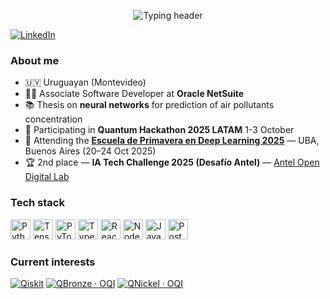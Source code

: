 <p align="center">
  <picture>
    <source media="(prefers-color-scheme: dark)" srcset="https://readme-typing-svg.demolab.com?font=Poppins&size=28&pause=1200&center=true&vCenter=true&width=700&color=F5E6CC&lines=Hey!+I'm+Josefina+%F0%9F%91%8B;Software+Engineer+%7C+Data%2FML;React+%C2%B7+TypeScript+%C2%B7+Python+%C2%B7+TensorFlow+%C2%B7+PyTorch">
    <source media="(prefers-color-scheme: light)" srcset="https://readme-typing-svg.demolab.com?font=Poppins&size=28&pause=1200&center=true&vCenter=true&width=700&color=4A3F35&lines=Hey!+I'm+Josefina+%F0%9F%91%8B;Software+Engineer+%7C+Data%2FML;React+%C2%B7+TypeScript+%C2%B7+Python+%C2%B7+TensorFlow+%C2%B7+PyTorch">
    <img src="https://readme-typing-svg.demolab.com?font=Poppins&size=28&pause=1200&center=true&vCenter=true&width=700&color=4A3F35&lines=Hey!+I'm+Josefina+%F0%9F%91%8B;Software+Engineer+%7C+Data%2FML;React+%C2%B7+TypeScript+%C2%B7+Python+%C2%B7+TensorFlow+%C2%B7+PyTorch" alt="Typing header" />
  </picture>
</p>



[![LinkedIn](https://img.shields.io/badge/linkedin-%230077B5.svg?style=for-the-badge&logo=linkedin&logoColor=white)](https://www.linkedin.com/in/josefina-cardozo-094a5725a/)

### About me
- 🇺🇾 Uruguayan (Montevideo)
- 👩‍💻 Associate Software Developer at **Oracle NetSuite**
- 📚 Thesis on **neural networks** for prediction of air pollutants concentration
- 🏅 Participating in **Quantum Hackathon 2025 LATAM** 1-3 October
- 🧠 Attending the **[Escuela de Primavera en Deep Learning 2025](https://primavera-dl.github.io/)** — UBA, Buenos Aires (20–24 Oct 2025)
- 🏆 2nd place — **IA Tech Challenge 2025 (Desafío Antel)** — [Antel Open Digital Lab](https://antel.com.uy/web/odl/convocatorias/iatech-2025)

### Tech stack
<p>
  <img alt="Python" src="https://cdn.jsdelivr.net/gh/devicons/devicon/icons/python/python-original.svg" width="32" height="32"/>
  <img alt="TensorFlow" src="https://cdn.jsdelivr.net/gh/devicons/devicon/icons/tensorflow/tensorflow-original.svg" width="32" height="32"/>
  <img alt="PyTorch" src="https://cdn.jsdelivr.net/gh/devicons/devicon/icons/pytorch/pytorch-original.svg" width="32" height="32"/>
  <img alt="TypeScript" src="https://cdn.jsdelivr.net/gh/devicons/devicon/icons/typescript/typescript-original.svg" width="32" height="32"/>
  <img alt="React" src="https://cdn.jsdelivr.net/gh/devicons/devicon/icons/react/react-original.svg" width="32" height="32"/>
  <img alt="NodeJS" src="https://cdn.jsdelivr.net/gh/devicons/devicon/icons/nodejs/nodejs-original.svg" width="32" height="32"/>
  <img alt="Java" src="https://cdn.jsdelivr.net/gh/devicons/devicon/icons/java/java-original.svg" width="32" height="32"/>
  <img alt="PostgreSQL" src="https://cdn.jsdelivr.net/gh/devicons/devicon/icons/postgresql/postgresql-original.svg" width="32" height="32"/>
</p>

### Current interests
[![Qiskit](https://img.shields.io/badge/Qiskit-6929C4?style=for-the-badge&logo=qiskit&logoColor=white)](https://qiskit.org/)
[![QBronze · OQI](https://img.shields.io/badge/QBronze-Open%20Quantum%20Institute-CD7F32?style=for-the-badge&logo=openbadges&logoColor=white)](qbronze.jpeg)
[![QNickel · OQI](https://img.shields.io/badge/QNickel-Open%20Quantum%20Institute-8A9597?style=for-the-badge&logo=openbadges&logoColor=white)](Qnckel.jpeg)




